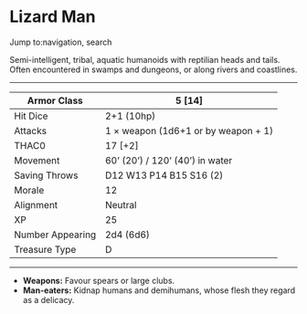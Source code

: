 # Lizard Man

Jump to:navigation, search

Semi-intelligent, tribal, aquatic humanoids with reptilian heads and tails. Often encountered in swamps and dungeons, or along rivers and coastlines.

------

| Armor Class     | 5 [14]                              |
| ---------------- | ----------------------------------- |
| Hit Dice         | 2+1 (10hp)                          |
| Attacks          | 1 × weapon (1d6+1 or by weapon + 1) |
| THAC0            | 17 [+2]                             |
| Movement         | 60’ (20’) / 120’ (40’) in water     |
| Saving Throws    | D12 W13 P14 B15 S16 (2)             |
| Morale           | 12                                  |
| Alignment        | Neutral                             |
| XP               | 25                                  |
| Number Appearing | 2d4 (6d6)                           |
| Treasure Type    | D                                   |

------

- **Weapons:** Favour spears or large clubs.
- **Man-eaters:** Kidnap humans and demihumans, whose flesh they regard as a delicacy.